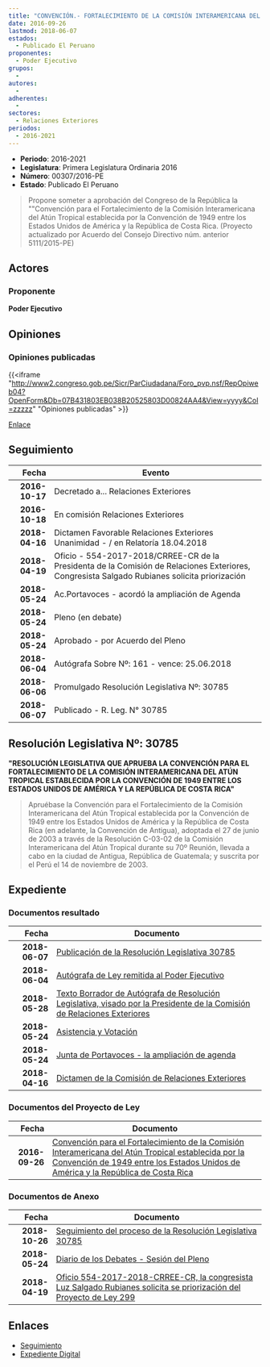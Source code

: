 ```yaml
---
title: "CONVENCIÓN.- FORTALECIMIENTO DE LA COMISIÓN INTERAMERICANA DEL ATÚN TROPICAL ESTABLECIDA POR LA CONVENCIÓN DE 1949 ENTRE LOS ESTADOS UNIDOS DE AMÉRICA Y LA REPÚBLICA DE COSTA RICA"
date: 2016-09-26
lastmod: 2018-06-07
estados: 
  - Publicado El Peruano
proponentes: 
  - Poder Ejecutivo
grupos: 
  - 
autores: 
  - 
adherentes: 
  - 
sectores: 
  - Relaciones Exteriores
periodos: 
  - 2016-2021
---
```


- **Periodo**: 2016-2021
- **Legislatura**: Primera Legislatura Ordinaria 2016
- **Número**: 00307/2016-PE
- **Estado**: Publicado El Peruano

> Propone someter a aprobación del Congreso de la República la ""Convención para el Fortalecimiento de la Comisión Interamericana del Atún Tropical establecida por la Convención de 1949 entre los Estados Unidos de América y la República de Costa Rica. (Proyecto actualizado por Acuerdo del Consejo Directivo núm. anterior 5111/2015-PE)


## Actores

### Proponente

**Poder Ejecutivo**


## Opiniones

### Opiniones publicadas

{{<iframe "http://www2.congreso.gob.pe/Sicr/ParCiudadana/Foro_pvp.nsf/RepOpiweb04?OpenForm&Db=07B431803EB038B20525803D00824AA4&View=yyyy&Col=zzzzz" "Opiniones publicadas" >}}

[Enlace](http://www2.congreso.gob.pe/Sicr/ParCiudadana/Foro_pvp.nsf/RepOpiweb04?OpenForm&Db=07B431803EB038B20525803D00824AA4&View=yyyy&Col=zzzzz)

## Seguimiento

| Fecha | Evento |
|------:|--------|
| **2016-10-17** | Decretado a... Relaciones Exteriores|
| **2016-10-18** | En comisión Relaciones Exteriores|
| **2018-04-16** | Dictamen Favorable Relaciones Exteriores Unanimidad - / en Relatoría 18.04.2018|
| **2018-04-19** | Oficio - 554-2017-2018/CRREE-CR de la Presidenta de la Comisión de Relaciones Exteriores, Congresista Salgado Rubianes solicita priorización|
| **2018-05-24** | Ac.Portavoces - acordó la ampliación de Agenda|
| **2018-05-24** | Pleno (en debate)|
| **2018-05-24** | Aprobado - por Acuerdo del Pleno|
| **2018-06-04** | Autógrafa Sobre Nº: 161 - vence: 25.06.2018|
| **2018-06-06** | Promulgado Resolución Legislativa Nº: 30785|
| **2018-06-07** | Publicado - R. Leg. N° 30785|

## Resolución Legislativa Nº: 30785

**"RESOLUCIÓN LEGISLATIVA QUE APRUEBA LA CONVENCIÓN PARA EL FORTALECIMIENTO DE LA COMISIÓN INTERAMERICANA DEL ATÚN TROPICAL ESTABLECIDA POR LA CONVENCIÓN DE 1949 ENTRE LOS ESTADOS UNIDOS DE AMÉRICA Y LA REPÚBLICA DE COSTA RICA"**

> Apruébase la Convención para el Fortalecimiento de la Comisión Interamericana del Atún Tropical establecida por la Convención de 1949 entre los Estados Unidos de América y la República de Costa Rica (en adelante, la Convención de Antigua), adoptada el 27 de junio de 2003 a través de la Resolución C-03-02 de la Comisión Interamericana del Atún Tropical durante su 70º Reunión, llevada a cabo en la ciudad de Antigua, República de Guatemala; y suscrita por el Perú el 14 de noviembre de 2003.


## Expediente


### Documentos resultado

| Fecha | Documento |
|------:|--------|
| **2018-06-07** | [Publicación de la Resolución Legislativa 30785](http://www.leyes.congreso.gob.pe/Documentos/2016_2021/ADLP/Normas_Legales/30785-RLG.pdf) |
| **2018-06-04** | [Autógrafa de Ley remitida al Poder Ejecutivo](http://www.leyes.congreso.gob.pe/Documentos/2016_2021/ADLP/Texto_Aprobado/AU0030720180604.pdf) |
| **2018-05-28** | [Texto Borrador de Autógrafa de Resolución Legislativa, visado por la Presidente de la Comisión de Relaciones Exteriores](http://www.leyes.congreso.gob.pe/Documentos/2016_2021/Texto_Borrador_de_Autografa/BAU0030720180528.pdf) |
| **2018-05-24** | [Asistencia y Votación](http://www.leyes.congreso.gob.pe/Documentos/2016_2021/Asistencia_y_Votacion/Proyectos_de_Ley/AV00307_20180524.pdf) |
| **2018-05-24** | [Junta de Portavoces - la ampliación de agenda](http://www.leyes.congreso.gob.pe/Documentos/2016_2021/Acuerdos/Junta_Portavoces/AJP0030720180524.pdf) |
| **2018-04-16** | [Dictamen de la Comisión de Relaciones Exteriores](http://www.leyes.congreso.gob.pe/Documentos/2016_2021/Dictamenes/Proyectos_de_Ley/00307DC20MAY_20180416.pdf) |

### Documentos del Proyecto de Ley

| Fecha | Documento |
|------:|--------|
| **2016-09-26** | [Convención para el Fortalecimiento de la Comisión Interamericana del Atún Tropical establecida por la Convención de 1949 entre los Estados Unidos de América y la República de Costa Rica](http://www.leyes.congreso.gob.pe/Documentos/2016_2021/Proyectos_de_Ley_y_de_Resoluciones_Legislativas/PL0030720160926..pdf) |

### Documentos de Anexo

| Fecha | Documento |
|------:|--------|
| **2018-10-26** | [Seguimiento del proceso de la Resolución Legislativa 30785](http://www.leyes.congreso.gob.pe/Documentos/2016_2021/Seguimiento_de_Proyectos_de_Ley/00307PL20181228.pdf) |
| **2018-05-24** | [Diario de los Debates - Sesión del Pleno](http://www.leyes.congreso.gob.pe/Documentos/2016_2021/ADLP/Diario_Debates/30785-TDD.pdf) |
| **2018-04-19** | [Oficio 554-2017-2018-CRREE-CR, la congresista Luz Salgado Rubianes solicita se priorización del Proyecto de Ley 299](http://www.leyes.congreso.gob.pe/Documentos/2016_2021/Oficios/Congresistas/OFICIO-554-2017-2018-CRREE-CR..pdf) |

## Enlaces 

- [Seguimiento](http://www2.congreso.gob.pe/Sicr/TraDocEstProc/CLProLey2016.nsf/f7fff46988ca05b1052578e100829cc7/e76dbca415cd0dd50525803b006b7931?OpenDocument)
- [Expediente Digital](http://www2.congreso.gob.pe/Sicr/TraDocEstProc/CLProLey2016.nsf/f7fff46988ca05b1052578e100829cc7/e76dbca415cd0dd50525803b006b7931?OpenDocument&Click=05257FB7005EB655.eb71d0cf91d8294e05256cdf006b5706/$Body/0.1C6C)
